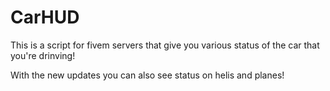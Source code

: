 # CarHUD

This is a script for fivem servers that give you various status of the car that you're drinving!

With the new updates you can also see status on helis and planes!
